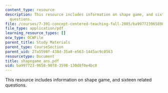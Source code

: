 ```yaml
---
content_type: resource
description: This resource includes information on shape game, and sixteen related
  questions.
file: /courses/7-391-concept-centered-teaching-fall-2005/ba997723965898f83598130d8f0e4bc8_shapegame_ans.pdf
file_type: application/pdf
learning_resource_types: []
ocw_type: OCWFile
parent_title: Study Materials
parent_type: CourseSection
parent_uid: 27a5598f-438d-35a0-e563-1445ac9c0563
resourcetype: Document
title: shapegame_ans.pdf
uid: ba997723-9658-98f8-3598-130d8f0e4bc8
---
```

This resource includes information on shape game, and sixteen related questions.

